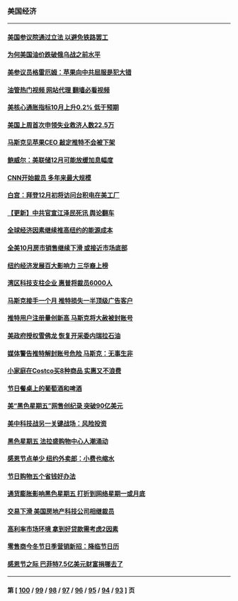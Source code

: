 ### 美国经济
---
#### [美国参议院通过立法 以避免铁路罢工](../../pages/ncid1078158/n13877009.md?12021645) 
#### [为何美国油价跌破俄乌战之前水平](../../pages/ncid1078158/n13876960.md?12021645) 
#### [美参议员格雷厄姆：苹果向中共屈服是犯大错](../../pages/ncid1078158/n13876862.md?12021645) 
#### [油管热门视频 网站代理 翻墙必看视频](http://138.2.39.72:81/youtube.html?epic-marker?12021645)
#### [美核心通胀指标10月上升0.2% 低于预期](../../pages/ncid1078158/n13876265.md?12021645) 
#### [美国上周首次申领失业救济人数22.5万](../../pages/ncid1078158/n13876866.md?12021645) 
#### [马斯克见苹果CEO 敲定推特不会被下架](../../pages/ncid1078158/n13876640.md?12021645) 
#### [鲍威尔：美联储12月可能放缓加息幅度](../../pages/ncid1078158/n13876342.md?12021645) 
#### [CNN开始裁员 多年来最大规模](../../pages/ncid1078158/n13876274.md?12021645) 
#### [白宫：拜登12月初将访问台积电在美工厂](../../pages/ncid1078158/n13876214.md?12021645) 
#### [【更新】中共官宣江泽民死讯 舆论翻车](../../pages/ncid1078158/n13876029.md?12021645) 
#### [全球经济因素继续推高纽约的能源成本](../../pages/ncid1078158/n13875815.md?12021645) 
#### [全美10月房市销售继续下滑 或接近市场底部](../../pages/ncid1078158/n13875069.md?12021645) 
#### [纽约经济发展百大影响力 三华裔上榜](../../pages/ncid1078158/n13874378.md?12021645) 
#### [湾区科技支柱企业 惠普将裁员6000人](../../pages/ncid1078158/n13874414.md?12021645) 
#### [马斯克接手一个月 推特损失一半顶级广告客户](../../pages/ncid1078158/n13874404.md?12021645) 
#### [推特用户注册量创新高 马斯克将大赦被封账号](../../pages/ncid1078158/n13874179.md?12021645) 
#### [美政府授权雪佛龙 恢复开采委内瑞拉石油](../../pages/ncid1078158/n13874152.md?12021645) 
#### [媒体警告推特解封账号危险 马斯克：无事生非](../../pages/ncid1078158/n13873858.md?12021645) 
#### [小家庭在Costco买8种商品 实惠又不浪费](../../pages/ncid1078158/n13872006.md?12021645) 
#### [节日餐桌上的葡萄酒和啤酒](../../pages/ncid1078158/n13874004.md?12021645) 
#### [美“黑色星期五”网售创纪录 突破90亿美元](../../pages/ncid1078158/n13873847.md?12021645) 
#### [美中科技战另一关键战场：风险投资](../../pages/ncid1078158/n13873321.md?12021645) 
#### [黑色星期五 法拉盛购物中心人潮涌动](../../pages/ncid1078158/n13873387.md?12021645) 
#### [感恩节点单少 纽约外卖郎：小费也缩水](../../pages/ncid1078158/n13873392.md?12021645) 
#### [节日购物五个省钱好办法](../../pages/ncid1078158/n13873400.md?12021645) 
#### [通货膨胀影响黑色星期五 打折到网络星期一或月底](../../pages/ncid1078158/n13873384.md?12021645) 
#### [交易下滑 美国房地产科技公司相继裁员](../../pages/ncid1078158/n13873382.md?12021645) 
#### [高利率市场环境 拿到好贷款需考虑2因素](../../pages/ncid1078158/n13873361.md?12021645) 
#### [零售商今冬节日季营销新招：降临节日历](../../pages/ncid1078158/n13873130.md?12021645) 
#### [感恩节之际 巴菲特7.5亿美元财富捐哪去了](../../pages/ncid1078158/n13873205.md?12021645) 

---
#### 第 [ [100](./100.md?12021645) / [99](./99.md?12021645) / [98](./98.md?12021645) / [97](./97.md?12021645) / [96](./96.md?12021645) / [95](./95.md?12021645) / [94](./94.md?12021645) / [93](./93.md?12021645) ] 页
